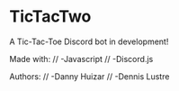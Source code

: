 # TicTacTwo

A Tic-Tac-Toe Discord bot in development!

Made with:
//
-Javascript
//
-Discord.js

Authors: 
//
-Danny Huizar
//
-Dennis Lustre
